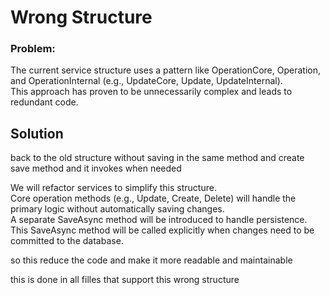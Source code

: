 ﻿
# Wrong Structure

### Problem:
The current service structure uses a pattern like
OperationCore, Operation, and OperationInternal (e.g., UpdateCore, Update, UpdateInternal).  
This approach has proven to be unnecessarily complex and leads to redundant code.
 
## Solution

back to the old structure without saving in the same method and create save method and it invokes when needed

We will refactor services to simplify this structure.  
Core operation methods (e.g., Update, Create, Delete) will handle the primary logic without automatically saving changes.  
A separate SaveAsync method will be introduced to handle persistence.  
This SaveAsync method will be called explicitly when changes need to be committed to the database.

 

so this reduce the code and make it more readable and maintainable
 

 this is done in all filles that support this wrong structure
 